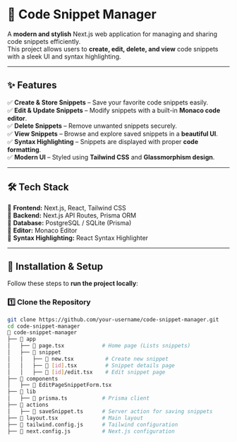 # 🚀 Code Snippet Manager  

A **modern and stylish** Next.js web application for managing and sharing code snippets efficiently.  
This project allows users to **create, edit, delete, and view** code snippets with a sleek UI and syntax highlighting.  

---

## ✨ Features  
✅ **Create & Store Snippets** – Save your favorite code snippets easily.  
✅ **Edit & Update Snippets** – Modify snippets with a built-in **Monaco code editor**.  
✅ **Delete Snippets** – Remove unwanted snippets securely.  
✅ **View Snippets** – Browse and explore saved snippets in a **beautiful UI**.  
✅ **Syntax Highlighting** – Snippets are displayed with proper **code formatting**.  
✅ **Modern UI** – Styled using **Tailwind CSS** and **Glassmorphism design**.  

---

## 🛠️ Tech Stack  
🔹 **Frontend:** Next.js, React, Tailwind CSS  
🔹 **Backend:** Next.js API Routes, Prisma ORM  
🔹 **Database:** PostgreSQL / SQLite (Prisma)  
🔹 **Editor:** Monaco Editor  
🔹 **Syntax Highlighting:** React Syntax Highlighter  

---

## 🚀 Installation & Setup  
Follow these steps to **run the project locally**:  

### **1️⃣ Clone the Repository**  
```bash
git clone https://github.com/your-username/code-snippet-manager.git
cd code-snippet-manager
📂 code-snippet-manager
├── 📁 app
│   ├── 📄 page.tsx            # Home page (Lists snippets)
│   ├── 📁 snippet
│   │   ├── 📄 new.tsx          # Create new snippet
│   │   ├── 📄 [id].tsx         # Snippet details page
│   │   ├── 📄 [id]/edit.tsx    # Edit snippet page
├── 📁 components
│   ├── 📄 EditPageSnippetForm.tsx
├── 📁 lib
│   ├── 📄 prisma.ts           # Prisma client
├── 📁 actions
│   ├── 📄 saveSnippet.ts      # Server action for saving snippets
├── 📄 layout.tsx              # Main layout
├── 📄 tailwind.config.js      # Tailwind configuration
├── 📄 next.config.js          # Next.js configuration
